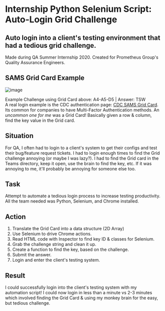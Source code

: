 # Internship Python Selenium Script: Auto-Login Grid Challenge
## Auto login into a client's testing environment that had a tedious grid challenge.
Made during QA Summer Internship 2020.
Created for Prometheus Group's Quality Assurance Engineers.
## SAMS Grid Card Example
![image](https://github.com/user-attachments/assets/2d7f04c2-2e73-4188-985a-322316e67c52)

Example Challenge using Grid Card above: A4-A5-D5 | Answer: TSW  
A real login example is the CDC authentication page: [CDC SAMS Grid Card](https://auth.cdc.gov/siteminderagent/forms/login.fcc?TYPE=33554433&REALMOID=06-2e4e428f-8768-4f65-a66d-911e49413d9e&GUID=&SMAUTHREASON=0&METHOD=GET&SMAGENTNAME=-SM-VfBllSkkIKR6GkMEZgI2o6e2zk%2fxh2fc%2fe5E0N%2fN98H5LsZWkDhX%2fH618YU%2bV1pFG6Dqc8o%2buj7a7BOjbw3l3DbOwJLzWlX7IAOrlseiUBdD9DB45IS4xFtcl%2fRbqrug&TARGET=-SM-https%3a%2f%2fsams%2ecdc%2egov%2f).
Its common for companies to have Multi-Factor Authentication methods. An *uncommon one for me* was a Grid Card! 
Basically given a row & column, find the key value in the Grid card. 
## Situation
For QA, I often had to login to a client's system to get their configs and test their bug/feature request tickets. 
I had to login enough times to find the Grid challenge annoying (or maybe I was lazy?). I had to find the Grid card in the Teams directory, keep it open, use the brain to find the key, etc. If it was annoying to me, it'll probably be annoying for someone else too.
## Task
Attempt to automate a tedious login process to increase testing productivity. All the team needed was Python, Selenium, and Chrome installed.
## Action
1. Translate the Grid Card into a data structure (2D Array)
2. Use Selenium to drive Chrome actions.
3. Read HTML code with Inspector to find key ID & classes for Selenium.
4. Grab the challenge string and clean it up.
5. Create a function to find the key, based on the challenge.
6. Submit the answer.
7. Login and enter the client's testing system.
## Result
I could successfully login into the client's testing system with my automation script! I could now login in less than a minute vs 2-3 minutes which involved finding the Grid Card & using my monkey brain for the easy, but tedious challenge.

